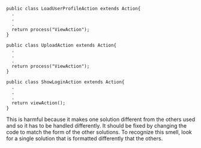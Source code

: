 ```{java}
public class LoadUserProfileAction extends Action{
  .
  .
  . 
  return process("ViewAction");
}

public class UploadAction extends Action{
  .
  .
  . 
  return process("ViewAction");
}

public class ShowLoginAction extends Action{
  .
  .
  . 
  return viewAction();
}
```

This is harmful because it makes one solution different from the others used and so it has to be handled differently.
It should be fixed by changing the code to match the form of the other solutions.
To recognize this smell, look for a single solution that is formatted differently that the others.
